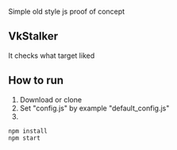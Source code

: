 Simple old style js proof of concept
## VkStalker
  It checks what target liked

## How to run

1. Download or clone
2. Set "config.js" by example "default_config.js"
3.
```
npm install
npm start
```
